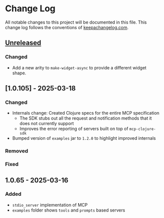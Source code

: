 # Change Log
All notable changes to this project will be documented in this file. This change log follows the conventions of [keepachangelog.com](http://keepachangelog.com/).

## [Unreleased]
### Changed
- Add a new arity to `make-widget-async` to provide a different widget shape.

## [1.0.105] - 2025-03-18
### Changed
- Internals change: Created Clojure specs for the entire MCP specification
  - The SDK stubs out all the request and notification methods that it does not currently support
  - Improves the error reporting of servers built on top of `mcp-clojure-sdk`
- Bumped version of `examples` jar to `1.2.0` to highlight improved internals

### Removed

### Fixed

## 1.0.65 - 2025-03-16
### Added
- `stdio_server` implementation of MCP
- `examples` folder shows `tools` and `prompts` based servers

[Unreleased]: https://github.com/io.modelcontext/clojure-sdk/compare/fb947ebc8dd59fc778b886d832850f38974cbdc6...HEAD
[1.1.105]: https://github.com/io.modelcontext/clojure-sdk/compare/e0e410ee115256362d964df1272ea42428bf9a21...fb947ebc8dd59fc778b886d832850f38974cbdc6
